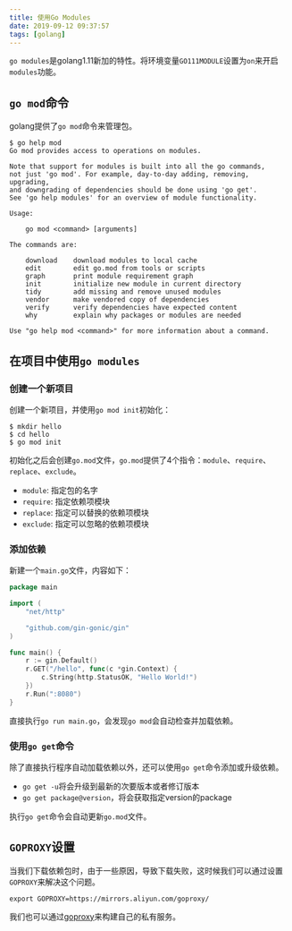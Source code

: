 ```yaml
---
title: 使用Go Modules
date: 2019-09-12 09:37:57
tags: [golang]
---
```


`go modules`是golang1.11新加的特性。将环境变量`GO111MODULE`设置为`on`来开启`modules`功能。

## `go mod`命令

golang提供了`go mod`命令来管理包。

```shell
$ go help mod
Go mod provides access to operations on modules.

Note that support for modules is built into all the go commands,
not just 'go mod'. For example, day-to-day adding, removing, upgrading,
and downgrading of dependencies should be done using 'go get'.
See 'go help modules' for an overview of module functionality.

Usage:

    go mod <command> [arguments]

The commands are:

    download    download modules to local cache
    edit        edit go.mod from tools or scripts
    graph       print module requirement graph
    init        initialize new module in current directory
    tidy        add missing and remove unused modules
    vendor      make vendored copy of dependencies
    verify      verify dependencies have expected content
    why         explain why packages or modules are needed

Use "go help mod <command>" for more information about a command.
```

<!--more-->

## 在项目中使用`go modules`

### 创建一个新项目

创建一个新项目，并使用`go mod init`初始化：

```shell
$ mkdir hello
$ cd hello
$ go mod init
```

初始化之后会创建`go.mod`文件，`go.mod`提供了4个指令：`module`、`require`、`replace`、`exclude`。

* `module`: 指定包的名字
* `require`: 指定依赖项模块
* `replace`: 指定可以替换的依赖项模块
* `exclude`: 指定可以忽略的依赖项模块

### 添加依赖

新建一个`main.go`文件，内容如下：

```go
package main

import (
	"net/http"

	"github.com/gin-gonic/gin"
)

func main() {
	r := gin.Default()
	r.GET("/hello", func(c *gin.Context) {
		c.String(http.StatusOK, "Hello World!")
	})
	r.Run(":8080")
}
```

直接执行`go run main.go`，会发现`go mod`会自动检查并加载依赖。

### 使用`go get`命令

除了直接执行程序自动加载依赖以外，还可以使用`go get`命令添加或升级依赖。

* `go get -u`将会升级到最新的次要版本或者修订版本
* `go get package@version`，将会获取指定version的package

执行`go get`命令会自动更新`go.mod`文件。

## `GOPROXY`设置

当我们下载依赖包时，由于一些原因，导致下载失败，这时候我们可以通过设置`GOPROXY`来解决这个问题。

```shell
export GOPROXY=https://mirrors.aliyun.com/goproxy/
```

我们也可以通过[goproxy][]来构建自己的私有服务。

[goproxy]: https://github.com/goproxyio/goproxy
